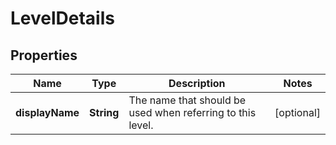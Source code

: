 

# LevelDetails


## Properties

Name | Type | Description | Notes
------------ | ------------- | ------------- | -------------
**displayName** | **String** | The name that should be used when referring to this level. |  [optional]



